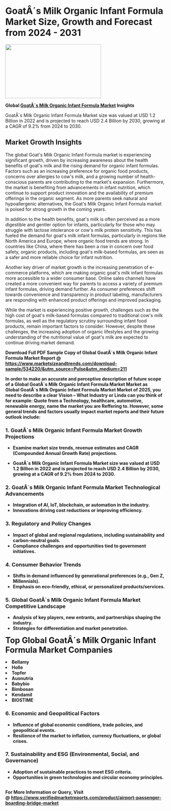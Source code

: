 <H1>GoatÂ´s Milk Organic Infant Formula Market Size, Growth and Forecast from 2024 - 2031</H1><img class="aligncenter size-medium wp-image-584254" src="https://thirdeyenews.in/wp-content/uploads/2024/09/Global-Market-Research-300x168.jpeg" alt="" width="300" height="168" /><p><strong>Global&nbsp;<a href="https://www.marketsizeandtrends.com/download-sample/534220/&amp;utm_source=Pulse&amp;utm_medium=211">GoatÂ´s Milk Organic Infant Formula Market</a> Insights</strong></p><p>GoatÂ´s Milk Organic Infant Formula Market size was valued at USD 1.2 Billion in 2022 and is projected to reach USD 2.4 Billion by 2030, growing at a CAGR of 9.2% from 2024 to 2030.</p><p><h2>Market Growth Insights</h2> <p>The global Goat's Milk Organic Infant Formula market is experiencing significant growth, driven by increasing awareness about the health benefits of goat's milk and the rising demand for organic infant formulas. Factors such as an increasing preference for organic food products, concerns over allergies to cow's milk, and a growing number of health-conscious parents are contributing to the market's expansion. Furthermore, the market is benefiting from advancements in infant nutrition, which continue to support product innovation and the availability of premium offerings in the organic segment. As more parents seek natural and hypoallergenic alternatives, the Goat's Milk Organic Infant Formula market is poised for strong growth in the coming years.</p> <p><strong></strong></p> <p>In addition to the health benefits, goat's milk is often perceived as a more digestible and gentler option for infants, particularly for those who may struggle with lactose intolerance or cow's milk protein sensitivity. This has fueled the demand for goat's milk infant formulas, particularly in regions like North America and Europe, where organic food trends are strong. In countries like China, where there has been a rise in concern over food safety, organic products, including goat's milk-based formulas, are seen as a safer and more reliable choice for infant nutrition.</p> <p>Another key driver of market growth is the increasing penetration of e-commerce platforms, which are making organic goat's milk infant formulas more accessible to a wider consumer base. Online sales channels have created a more convenient way for parents to access a variety of premium infant formulas, driving demand further. As consumer preferences shift towards convenience and transparency in product labeling, manufacturers are responding with enhanced product offerings and improved packaging.</p> <p>While the market is experiencing positive growth, challenges such as the high cost of goat's milk-based formulas compared to traditional cow's milk formulas, as well as the regulatory scrutiny surrounding infant food products, remain important factors to consider. However, despite these challenges, the increasing adoption of organic lifestyles and the growing understanding of the nutritional value of goat's milk are expected to continue driving market demand.</p> <p><strong></p><p><span class=""><strong>Download Full PDF Sample Copy of Global GoatÂ´s Milk Organic Infant Formula Market Report</strong> @ <a href="https://www.marketsizeandtrends.com/download-sample/534220/&amp;utm_source=Pulse&amp;utm_medium=211" target="_blank">https://www.marketsizeandtrends.com/download-sample/534220/&amp;utm_source=Pulse&amp;utm_medium=211</a></span></p><p>In order to make an accurate and perceptive description of future scope of a Global&nbsp;GoatÂ´s Milk Organic Infant Formula Market Market as Global&nbsp;GoatÂ´s Milk Organic Infant Formula Market Market of 2025, you need to describe a clear Vision &ndash; What Industry or Linda can you think of for example: Quote from a Technology, healthcare, automotive, renewable energy, name the market you are Reffering to. However, some general trends and factors usually impact market reports and their future outlook include:</p><h3>1.&nbsp;<strong>GoatÂ´s Milk Organic Infant Formula Market Growth Projections</strong></h3><ul><li>Examine market size trends, revenue estimates and CAGR (Compounded Annual Growth Rate) projections.</li><li><p>GoatÂ´s Milk Organic Infant Formula Market size was valued at USD 1.2 Billion in 2022 and is projected to reach USD 2.4 Billion by 2030, growing at a CAGR of 9.2% from 2024 to 2030.</p></li></ul><h3>2.&nbsp;<strong>GoatÂ´s Milk Organic Infant Formula Market Technological Advancements</strong></h3><ul><li>Integration of AI, IoT, blockchain, or automation in the industry.</li><li>Innovations driving cost reductions or improving efficiency.</li></ul><h3>3.&nbsp;<strong>Regulatory and Policy Changes</strong></h3><ul><li>Impact of global and regional regulations, including sustainability and carbon-neutral goals.</li><li>Compliance challenges and opportunities tied to government initiatives.</li></ul><h3>4.&nbsp;<strong>Consumer Behavior Trends</strong></h3><ul><li>Shifts in demand influenced by generational preferences (e.g., Gen Z, Millennials).</li><li>Emphasis on eco-friendly, ethical, or personalized products/services.</li></ul><h3>5.&nbsp;<strong>Global GoatÂ´s Milk Organic Infant Formula Market Competitive Landscape</strong></h3><ul><li>Analysis of key players, new entrants, and partnerships shaping the industry.</li><li>Strategies for differentiation and market penetration.</li></ul><p data-pm-slice="1 1 []"><span style="color: inherit; font-family: inherit; font-size: 25px;">Top Global GoatÂ´s Milk Organic Infant Formula Market Companies</span></p><div class="" data-test-id=""><p><li>Bellamy</li><li> Holle</li><li> Topfer</li><li> Ausnutria</li><li> Babybio</li><li> Bimbosan</li><li> Kendamil</li><li> BIOSTIME</li></p></div><h3>6.&nbsp;<strong>Economic and Geopolitical Factors</strong></h3><ul><li>Influence of global economic conditions, trade policies, and geopolitical events.</li><li>Resilience of the market to inflation, currency fluctuations, or global crises.</li></ul><h3>7.&nbsp;<strong>Sustainability and ESG (Environmental, Social, and Governance)</strong></h3><ul><li>Adoption of sustainable practices to meet ESG criteria.</li><li>Opportunities in green technologies and circular economy principles.</li></ul><h2><strong style="font-size: 14px;">For More Information or Query, Visit @&nbsp;</strong><a style="background-color: #ffffff; font-size: 14px;" href="https://www.marketsizeandtrends.com/report/goat-s-milk-organic-infant-formula-market/" target="_blank">https://www.verifiedmarketreports.com/product/airport-passenger-boarding-bridge-market</a></h2>
